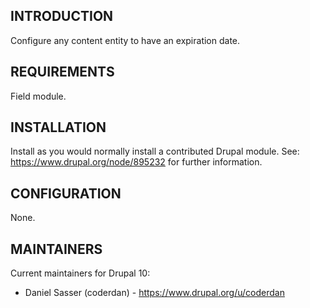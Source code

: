 ## INTRODUCTION

Configure any content entity to have an expiration date.

## REQUIREMENTS

Field module.

## INSTALLATION

Install as you would normally install a contributed Drupal module.
See: https://www.drupal.org/node/895232 for further information.

## CONFIGURATION

None.

## MAINTAINERS

Current maintainers for Drupal 10:

- Daniel Sasser (coderdan) - https://www.drupal.org/u/coderdan
